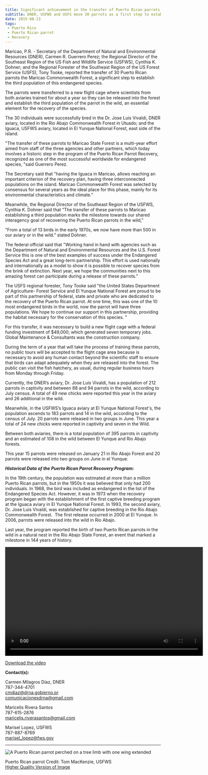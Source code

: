 ```yaml
---
title: Significant achievement in the transfer of Puerto Rican parrots to the Maricao Commonwealth Forest
subtitle: DNER, USFWS and USFS move 30 parrots as a first step to establish the 3rd parrot population in the wild; another milestone for the recovery of the species
date: 2015-08-13
tags:
 - Puerto Rico
 - Puerto Rican parrot
 - Recovery
---
```


Maricao, P.R. - Secretary of the Department of Natural and Environmental Resources (DNER), Carmen R. Guerrero Perez; the Regional Director of the Southeast Region of the US Fish and Wildlife Service (USFWS), Cynthia K. Dohner; and the Regional Forester of the Southeast Region of the US Forest Service (USFS), Tony Tooke, reported the transfer of 30 Puerto Rican parrots the Maricao Commonwealth Forest, a significant step to establish the third population of this endangered species.

The parrots were transferred to a new flight cage where scientists from both aviaries trained for about a year so they can be released into the forest and establish the third population of the parrot in the wild, an essential element for the recovery of the species.

The 30 individuals were successfully bred in the Dr. Jose Luis Vivaldi, DNER aviary, located in the Rio Abajo Commonwealth Forest in Utuado; and the Iguaca, USFWS aviary, located in El Yunque National Forest, east side of the island.

"The transfer of these parrots to Maricao State Forest is a multi-year effort aimed from staff of the three agencies and other partners, which today involves a historic step in the program of the Puerto Rican Parrot Recovery, recognized as one of the most successful worldwide for endangered species, "said Guerrero Perez.

The Secretary said that "having the Iguaca in Maricao, allows reaching an important criterion of the recovery plan, having three interconnected populations on the island. Maricao Commonwealth Forest was selected by consensus for several years as the ideal place for this phase, mainly for its environmental characteristics and climate."

Meanwhile, the Regional Director of the Southeast Region of the USFWS, Cynthia K. Dohner said that “The transfer of these parrots to Maricao establishing a third population marks the milestone towards our shared interagency goal of recovering the Puerto Rican parrots in the wild," 

"From a total of 13 birds in the early 1970s, we now have more than 500 in our aviary or in the wild.” stated Dohner.

The federal official said that "Working hand in hand with agencies such as the Department of Natural and Environmental Resources and the U.S. Forest Service this is one of the best examples of success under the Endangered Species Act and a great long-term partnership. This effort is used nationally and internationally as a model to show it is possible to recover species from the brink of extinction. Next year, we hope the communities next to this amazing forest can participate during a release of these parrots."

The USFS regional forester, Tony Tooke said "the United States Department of Agriculture- Forest Service and El Yunque National Forest are proud to be part of this partnership of federal, state and private who are dedicated to the recovery of the Puerto Rican parrot. At one time, this was one of the 10 most endangered birds in the world, now the parrot will have three populations. We hope to continue our support in this partnership, providing the habitat necessary for the conservation of this species. "

For this transfer, it was necessary to build a new flight cage with a federal funding investment of $49,000; which generated seven temporary jobs. Global Maintenance & Consultants was the construction company.

During the term of a year that will take the process of training these parrots, no public tours will be accepted to the flight cage area because is necessary to avoid any human contact beyond the scientific staff to ensure that birds can adapt adequately when they are released into the forest. The public can visit the fish hatchery, as usual, during regular business hours from Monday through Friday.

Currently, the DNER’s aviary, Dr. Jose Luis Vivaldi, has a population of 212 parrots in captivity and between 88 and 94 parrots in the wild, according to July census. A total of 49 new chicks were reported this year in the aviary and 26 additional in the wild.

Meanwhile, in the USFWS’s Iguaca aviary at El Yunque National Forest's, the population ascends to 183 parrots and 14 in the wild, according to the census of July. 20 parrots were released in two groups in June. This year a total of 24 new chicks were reported in captivity and seven in the Wild.

Between both aviaries, there is a total population of 395 parrots in captivity and an estimated of 108 in the wild between El Yunque and Rio Abajo forests.

This year 15 parrots were released on January 21 in Rio Abajo Forest and 20 parrots were released into two groups on June in el Yunque.

**_Historical Data of the Puerto Rican Parrot Recovery Program:_**

In the 19th century, the population was estimated at more than a million Puerto Rican parrots, but in the 1950s it was believed that only had 200 individuals. In 1968, the bird was included as endangered in the list of the Endangered Species Act. However, it was in 1973 when the recovery program began with the establishment of the first captive breeding program at the Iguaca aviary in El Yunque National Forest. In 1993, the second aviary, Dr. Jose Luis Vivaldi, was established for captive breeding in the Rio Abajo Commonwealth Forest.  The first release occurred in 2000 at El Yunque. In 2006, parrots were released into the wild in Rio Abajo.

Last year, the program reported the birth of two Puerto Rican parrots in the wild in a natural nest in the Rio Abajo State Forest, an event that marked a milestone in 144 years of history. 

<video width="640" height="352" controls="" style="display: block; margin: auto;"><source src="http://fws.gov/southeast/video/puerto-rican-parrot-release-08-13-2015.mp4" type="video/mp4"> Sorry, your browser does not support HTML5 video.</video> 

[Download the video](http://fws.gov/southeast/video/puerto-rican-parrot-release-08-13-2015.mp4)

**Contact(s):**  

Carmen Milagros Díaz, DNER  
787-344-4701  
[cmdiaz@drna.gobierno.pr](mailto:cmdiaz@drna.gobierno.pr)  
[comunicacionesdrna@gmail.com](mailto:comunicacionesdrna@gmail.com) 

Maricelis Rivera Santos  
787-615-2876  
[maricelis.riverasantos@gmail.com](mailto:maricelis.riverasantos@gmail.com)

Marisel Lopez, USFWS  
787-887-8769  
[marisel_lopez@fws.gov](mailto:marisel_lopez@fws.gov)

* * *

![A Puerto Rican parrot perched on a tree limb with one wing extended](images/newsUploads/newsThumbs/newsImageThumb26D2B5A7-5056-AF00-5BA3BAAD09E24C98.jpg)

Puerto Rican parrot Credit: Tom MacKenzie, USFWS  
[Higher Quality Version of Image](https://flic.kr/p/9D3HG3)
